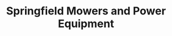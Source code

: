 ---
title: "Springfield Mowers and Power Equipment"
url: /springfield/springfield-mowers-and-power-equipment/
shop: agrarian
---